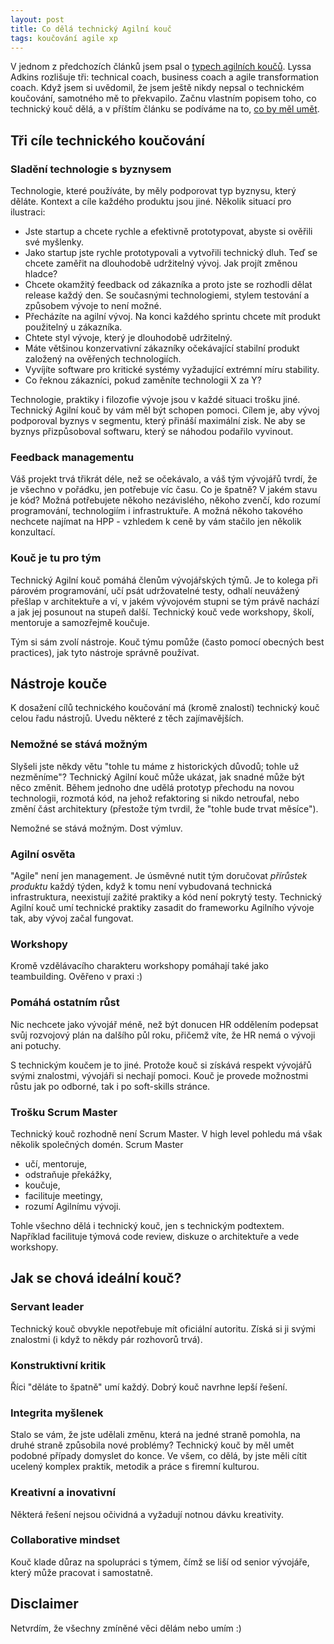 ```yaml
---
layout: post
title: Co dělá technický Agilní kouč
tags: koučování agile xp
---
```


V jednom z předchozích článků jsem psal o [typech agilních koučů](/typy-agilnich-koucu).
Lyssa Adkins rozlišuje tři: technical coach, business coach a agile transformation coach.
Když jsem si uvědomil, že jsem ještě nikdy nepsal o technickém koučování, samotného mě to překvapilo.
Začnu vlastním popisem toho, co technický kouč dělá, a v příštím článku se podíváme na to, [co by měl umět](/co-umi-technicky-kouc).

## Tři cíle technického koučování

### Sladění technologie s byznysem

Technologie, které používáte, by měly podporovat typ byznysu, který děláte.
Kontext a cíle každého produktu jsou jiné. Několik situací pro ilustraci:

- Jste startup a chcete rychle a efektivně prototypovat, abyste si ověřili své myšlenky.
- Jako startup jste rychle prototypovali a vytvořili technický dluh. Teď se chcete zaměřit na dlouhodobě udržitelný vývoj. Jak projít změnou hladce?
- Chcete okamžitý feedback od zákazníka a proto jste se rozhodli dělat release každý den. Se současnými technologiemi, stylem testování a způsobem vývoje to není možné.
- Přecházíte na agilní vývoj. Na konci každého sprintu chcete mít produkt použitelný u zákazníka.
- Chtete styl vývoje, který je dlouhodobě udržitelný.
- Máte většinou konzervativní zákazníky očekávající stabilní produkt založený na ověřených technologiích.
- Vyvíjíte software pro kritické systémy vyžadující extrémní míru stability.
- Co řeknou zákazníci, pokud zaměníte technologii X za Y?

Technologie, praktiky i filozofie vývoje jsou v každé situaci trošku jiné. Technický Agilní kouč by vám měl být schopen pomoci.
Cílem je, aby vývoj podporoval byznys v segmentu, který přináší maximální zisk. Ne aby se byznys přizpůsoboval
softwaru, který se náhodou podařilo vyvinout.

### Feedback managementu

Váš projekt trvá třikrát déle, než se očekávalo, a váš tým vývojářů tvrdí, že je všechno v pořádku, jen potřebuje víc času.
Co je špatně? V jakém stavu je kód? Možná potřebujete někoho nezávislého, někoho zvenčí, kdo rozumí programování,
technologiím i infrastruktuře. A možná někoho takového nechcete najímat na HPP - vzhledem k ceně by vám stačilo jen několik konzultací.

### Kouč je tu pro tým

Technický Agilní kouč pomáhá členům vývojářských týmů. Je to kolega při párovém programování, učí psát udržovatelné testy,
odhalí neuvážený přešlap v architektuře a ví, v jakém vývojovém stupni se tým právě nachází a jak jej posunout na stupeň další.
Technický kouč vede workshopy, školí, mentoruje a samozřejmě koučuje.

Tým si sám zvolí nástroje. Kouč týmu pomůže (často pomocí obecných best practices), jak tyto nástroje správně používat.

## Nástroje kouče

K dosažení cílů technického koučování má (kromě znalostí) technický kouč celou řadu nástrojů.
Uvedu některé z těch zajímavějších.

### Nemožné se stává možným

Slyšeli jste někdy větu "tohle tu máme z historických důvodů; tohle už nezměníme"?
Technický Agilní kouč může ukázat, jak snadné může být něco změnit. Během jednoho dne
udělá prototyp přechodu na novou technologii, rozmotá kód, na jehož refaktoring si nikdo netroufal,
nebo změní část architektury (přestože tým tvrdil, že "tohle bude trvat měsíce").

Nemožné se stává možným. Dost výmluv.

### Agilní osvěta

"Agile" není jen management. Je úsměvné nutit tým doručovat *přírůstek produktu* každý týden, když k tomu není vybudovaná technická infrastruktura,
neexistují zažité praktiky a kód není pokrytý testy. Technický Agilní kouč umí technické praktiky zasadit do frameworku Agilního vývoje tak,
aby vývoj začal fungovat.

### Workshopy

Kromě vzdělávacího charakteru workshopy pomáhají také jako teambuilding. Ověřeno v praxi :)

### Pomáhá ostatním růst

Nic nechcete jako vývojář méně, než být donucen HR oddělením podepsat svůj rozvojový plán na dalšího půl roku, přičemž
víte, že HR nemá o vývoji ani potuchy.

S technickým koučem je to jiné. Protože kouč si získává respekt vývojářů svými znalostmi, vývojáři si nechají pomoci.
Kouč je provede možnostmi růstu jak po odborné, tak i po soft-skills stránce.

### Trošku Scrum Master

Technický kouč rozhodně není Scrum Master. V high level pohledu má však několik společných domén.
Scrum Master

- učí, mentoruje,
- odstraňuje překážky,
- koučuje,
- facilituje meetingy,
- rozumí Agilnímu vývoji.

Tohle všechno dělá i technický kouč, jen s technickým podtextem. Například facilituje týmová code review, diskuze o architektuře a
vede workshopy.

## Jak se chová ideální kouč?

### Servant leader

Technický kouč obvykle nepotřebuje mít oficiální autoritu. Získá si ji svými znalostmi (i když to někdy pár rozhovorů trvá).

### Konstruktivní kritik

Říci "děláte to špatně" umí každý. Dobrý kouč navrhne lepší řešení.

### Integrita myšlenek

Stalo se vám, že jste udělali změnu, která na jedné straně pomohla, na druhé straně způsobila nové problémy?
Technický kouč by měl umět podobné případy domyslet do konce. Ve všem, co dělá, by jste měli cítit ucelený komplex praktik,
metodik a práce s firemní kulturou.

### Kreativní a inovativní

Některá řešení nejsou očividná a vyžadují notnou dávku kreativity.

### Collaborative mindset

Kouč klade důraz na spolupráci s týmem, čímž se liší od senior vývojáře, který může pracovat i samostatně.

## Disclaimer

Netvrdím, že všechny zmíněné věci dělám nebo umím :)
